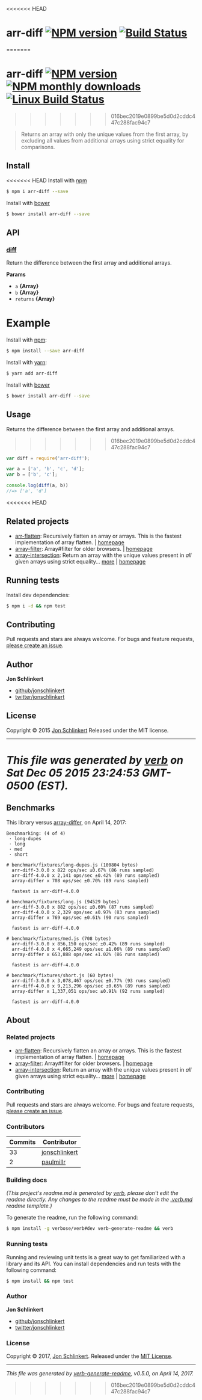 <<<<<<< HEAD
# arr-diff [![NPM version](https://img.shields.io/npm/v/arr-diff.svg)](https://www.npmjs.com/package/arr-diff) [![Build Status](https://img.shields.io/travis/jonschlinkert/base.svg)](https://travis-ci.org/jonschlinkert/base)
=======
# arr-diff [![NPM version](https://img.shields.io/npm/v/arr-diff.svg?style=flat)](https://www.npmjs.com/package/arr-diff) [![NPM monthly downloads](https://img.shields.io/npm/dm/arr-diff.svg?style=flat)](https://npmjs.org/package/arr-diff) [![Linux Build Status](https://img.shields.io/travis/jonschlinkert/arr-diff.svg?style=flat&label=Travis)](https://travis-ci.org/jonschlinkert/arr-diff)
>>>>>>> 016bec2019e0899be5d0d2cddc447c288fac94c7

> Returns an array with only the unique values from the first array, by excluding all values from additional arrays using strict equality for comparisons.

## Install

<<<<<<< HEAD
Install with [npm](https://www.npmjs.com/)

```sh
$ npm i arr-diff --save
```
Install with [bower](http://bower.io/)

```sh
$ bower install arr-diff --save
```

## API

### [diff](index.js#L33)

Return the difference between the first array and additional arrays.

**Params**

* `a` **{Array}**
* `b` **{Array}**
* `returns` **{Array}**

**Example**
=======
Install with [npm](https://www.npmjs.com/):

```sh
$ npm install --save arr-diff
```

Install with [yarn](https://yarnpkg.com):

```sh
$ yarn add arr-diff
```

Install with [bower](https://bower.io/)

```sh
$ bower install arr-diff --save
```

## Usage

Returns the difference between the first array and additional arrays.
>>>>>>> 016bec2019e0899be5d0d2cddc447c288fac94c7

```js
var diff = require('arr-diff');

var a = ['a', 'b', 'c', 'd'];
var b = ['b', 'c'];

console.log(diff(a, b))
//=> ['a', 'd']
```

<<<<<<< HEAD
## Related projects

* [arr-flatten](https://www.npmjs.com/package/arr-flatten): Recursively flatten an array or arrays. This is the fastest implementation of array flatten. | [homepage](https://github.com/jonschlinkert/arr-flatten)
* [array-filter](https://www.npmjs.com/package/array-filter): Array#filter for older browsers. | [homepage](https://github.com/juliangruber/array-filter)
* [array-intersection](https://www.npmjs.com/package/array-intersection): Return an array with the unique values present in _all_ given arrays using strict equality… [more](https://www.npmjs.com/package/array-intersection) | [homepage](https://github.com/jonschlinkert/array-intersection)

## Running tests

Install dev dependencies:

```sh
$ npm i -d && npm test
```

## Contributing

Pull requests and stars are always welcome. For bugs and feature requests, [please create an issue](https://github.com/jonschlinkert/arr-diff/issues/new).

## Author

**Jon Schlinkert**

+ [github/jonschlinkert](https://github.com/jonschlinkert)
+ [twitter/jonschlinkert](http://twitter.com/jonschlinkert)

## License

Copyright © 2015 [Jon Schlinkert](https://github.com/jonschlinkert)
Released under the MIT license.

***

_This file was generated by [verb](https://github.com/verbose/verb) on Sat Dec 05 2015 23:24:53 GMT-0500 (EST)._
=======
## Benchmarks

This library versus [array-differ](https://github.com/sindresorhus/array-differ), on April 14, 2017:

```
Benchmarking: (4 of 4)
 · long-dupes
 · long
 · med
 · short

# benchmark/fixtures/long-dupes.js (100804 bytes)
  arr-diff-3.0.0 x 822 ops/sec ±0.67% (86 runs sampled)
  arr-diff-4.0.0 x 2,141 ops/sec ±0.42% (89 runs sampled)
  array-differ x 708 ops/sec ±0.70% (89 runs sampled)

  fastest is arr-diff-4.0.0

# benchmark/fixtures/long.js (94529 bytes)
  arr-diff-3.0.0 x 882 ops/sec ±0.60% (87 runs sampled)
  arr-diff-4.0.0 x 2,329 ops/sec ±0.97% (83 runs sampled)
  array-differ x 769 ops/sec ±0.61% (90 runs sampled)

  fastest is arr-diff-4.0.0

# benchmark/fixtures/med.js (708 bytes)
  arr-diff-3.0.0 x 856,150 ops/sec ±0.42% (89 runs sampled)
  arr-diff-4.0.0 x 4,665,249 ops/sec ±1.06% (89 runs sampled)
  array-differ x 653,888 ops/sec ±1.02% (86 runs sampled)

  fastest is arr-diff-4.0.0

# benchmark/fixtures/short.js (60 bytes)
  arr-diff-3.0.0 x 3,078,467 ops/sec ±0.77% (93 runs sampled)
  arr-diff-4.0.0 x 9,213,296 ops/sec ±0.65% (89 runs sampled)
  array-differ x 1,337,051 ops/sec ±0.91% (92 runs sampled)

  fastest is arr-diff-4.0.0
```

## About

### Related projects

* [arr-flatten](https://www.npmjs.com/package/arr-flatten): Recursively flatten an array or arrays. This is the fastest implementation of array flatten. | [homepage](https://github.com/jonschlinkert/arr-flatten "Recursively flatten an array or arrays. This is the fastest implementation of array flatten.")
* [array-filter](https://www.npmjs.com/package/array-filter): Array#filter for older browsers. | [homepage](https://github.com/juliangruber/array-filter "Array#filter for older browsers.")
* [array-intersection](https://www.npmjs.com/package/array-intersection): Return an array with the unique values present in _all_ given arrays using strict equality… [more](https://github.com/jonschlinkert/array-intersection) | [homepage](https://github.com/jonschlinkert/array-intersection "Return an array with the unique values present in _all_ given arrays using strict equality for comparisons.")

### Contributing

Pull requests and stars are always welcome. For bugs and feature requests, [please create an issue](../../issues/new).

### Contributors

| **Commits** | **Contributor** | 
| --- | --- |
| 33 | [jonschlinkert](https://github.com/jonschlinkert) |
| 2 | [paulmillr](https://github.com/paulmillr) |

### Building docs

_(This project's readme.md is generated by [verb](https://github.com/verbose/verb-generate-readme), please don't edit the readme directly. Any changes to the readme must be made in the [.verb.md](.verb.md) readme template.)_

To generate the readme, run the following command:

```sh
$ npm install -g verbose/verb#dev verb-generate-readme && verb
```

### Running tests

Running and reviewing unit tests is a great way to get familiarized with a library and its API. You can install dependencies and run tests with the following command:

```sh
$ npm install && npm test
```

### Author

**Jon Schlinkert**

* [github/jonschlinkert](https://github.com/jonschlinkert)
* [twitter/jonschlinkert](https://twitter.com/jonschlinkert)

### License

Copyright © 2017, [Jon Schlinkert](https://github.com/jonschlinkert).
Released under the [MIT License](LICENSE).

***

_This file was generated by [verb-generate-readme](https://github.com/verbose/verb-generate-readme), v0.5.0, on April 14, 2017._
>>>>>>> 016bec2019e0899be5d0d2cddc447c288fac94c7
